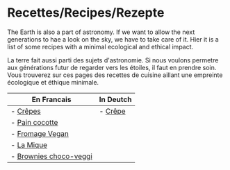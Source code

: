 # Recettes/Recipes/Rezepte

The Earth is also a part of astronomy. If we want to allow the next generations to hae a look on the sky, we have to take care of it.
Hier it is a list of some recipes with a minimal ecological and ethical impact.

La terre fait aussi parti des sujets d'astronomie. Si nous voulons permetre aux générations futur de regarder vers les étoiles, il faut en prendre soin.
Vous trouverez sur ces pages des recettes de cuisine aillant une empreinte écologique et éthique minimale.

| En Francais | In Deutch |
|---|---|
| - [Crêpes](Crepes/Crepes_fr.md) | - [Crêpe](Crepes/Crepes_de.md) |
| - [Pain cocotte](pot_bread/pot_bread_fr.md) |
| - [Fromage Vegan](Vegan_Cheese/Vegan_Cheese_fr.md) |
| - [La Mique](mique/mique_fr.md) |
| - [Brownies choco-veggi](Choco_veggi_brownie/Choco_veggi_brownie_fr.md) |


